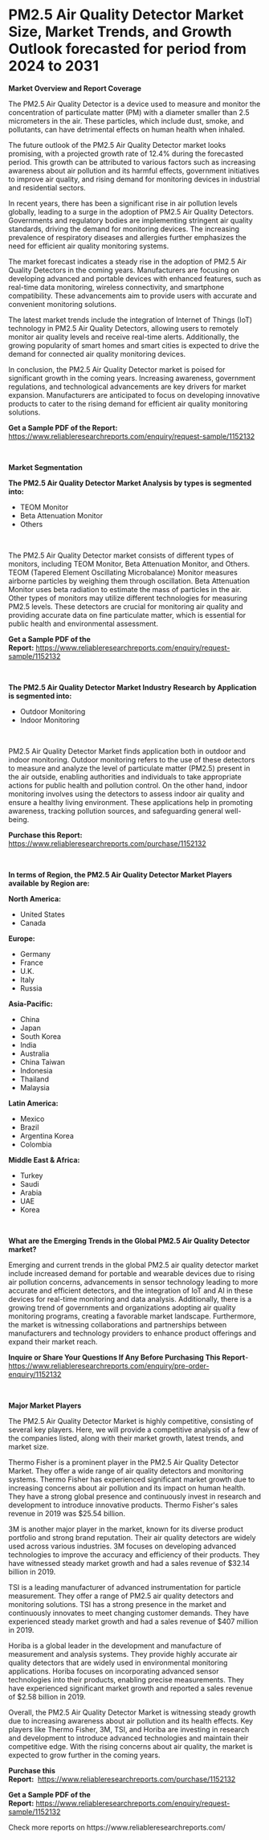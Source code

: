 <p><h1>PM2.5 Air Quality Detector Market Size, Market Trends, and Growth Outlook forecasted for period from 2024 to 2031</h1></p><p><strong>Market Overview and Report Coverage</strong></p>
<p><p>The PM2.5 Air Quality Detector is a device used to measure and monitor the concentration of particulate matter (PM) with a diameter smaller than 2.5 micrometers in the air. These particles, which include dust, smoke, and pollutants, can have detrimental effects on human health when inhaled.</p><p>The future outlook of the PM2.5 Air Quality Detector market looks promising, with a projected growth rate of 12.4% during the forecasted period. This growth can be attributed to various factors such as increasing awareness about air pollution and its harmful effects, government initiatives to improve air quality, and rising demand for monitoring devices in industrial and residential sectors.</p><p>In recent years, there has been a significant rise in air pollution levels globally, leading to a surge in the adoption of PM2.5 Air Quality Detectors. Governments and regulatory bodies are implementing stringent air quality standards, driving the demand for monitoring devices. The increasing prevalence of respiratory diseases and allergies further emphasizes the need for efficient air quality monitoring systems.</p><p>The market forecast indicates a steady rise in the adoption of PM2.5 Air Quality Detectors in the coming years. Manufacturers are focusing on developing advanced and portable devices with enhanced features, such as real-time data monitoring, wireless connectivity, and smartphone compatibility. These advancements aim to provide users with accurate and convenient monitoring solutions.</p><p>The latest market trends include the integration of Internet of Things (IoT) technology in PM2.5 Air Quality Detectors, allowing users to remotely monitor air quality levels and receive real-time alerts. Additionally, the growing popularity of smart homes and smart cities is expected to drive the demand for connected air quality monitoring devices.</p><p>In conclusion, the PM2.5 Air Quality Detector market is poised for significant growth in the coming years. Increasing awareness, government regulations, and technological advancements are key drivers for market expansion. Manufacturers are anticipated to focus on developing innovative products to cater to the rising demand for efficient air quality monitoring solutions.</p></p>
<p><strong>Get a Sample PDF of the Report:</strong> <a href="https://www.reliableresearchreports.com/enquiry/request-sample/1152132">https://www.reliableresearchreports.com/enquiry/request-sample/1152132</a></p>
<p>&nbsp;</p>
<p><strong>Market Segmentation</strong></p>
<p><strong>The PM2.5 Air Quality Detector Market Analysis by types is segmented into:</strong></p>
<p><ul><li>TEOM Monitor</li><li>Beta Attenuation Monitor</li><li>Others</li></ul></p>
<p>&nbsp;</p>
<p><p>The PM2.5 Air Quality Detector market consists of different types of monitors, including TEOM Monitor, Beta Attenuation Monitor, and Others. TEOM (Tapered Element Oscillating Microbalance) Monitor measures airborne particles by weighing them through oscillation. Beta Attenuation Monitor uses beta radiation to estimate the mass of particles in the air. Other types of monitors may utilize different technologies for measuring PM2.5 levels. These detectors are crucial for monitoring air quality and providing accurate data on fine particulate matter, which is essential for public health and environmental assessment.</p></p>
<p><strong>Get a Sample PDF of the Report:</strong>&nbsp;<a href="https://www.reliableresearchreports.com/enquiry/request-sample/1152132">https://www.reliableresearchreports.com/enquiry/request-sample/1152132</a></p>
<p>&nbsp;</p>
<p><strong>The PM2.5 Air Quality Detector Market Industry Research by Application is segmented into:</strong></p>
<p><ul><li>Outdoor Monitoring</li><li>Indoor Monitoring</li></ul></p>
<p>&nbsp;</p>
<p><p>PM2.5 Air Quality Detector Market finds application both in outdoor and indoor monitoring. Outdoor monitoring refers to the use of these detectors to measure and analyze the level of particulate matter (PM2.5) present in the air outside, enabling authorities and individuals to take appropriate actions for public health and pollution control. On the other hand, indoor monitoring involves using the detectors to assess indoor air quality and ensure a healthy living environment. These applications help in promoting awareness, tracking pollution sources, and safeguarding general well-being.</p></p>
<p><strong>Purchase this Report:</strong>&nbsp; <a href="https://www.reliableresearchreports.com/purchase/1152132">https://www.reliableresearchreports.com/purchase/1152132</a></p>
<p>&nbsp;</p>
<p><strong>In terms of Region, the PM2.5 Air Quality Detector Market Players available by Region are:</strong></p>
<p>
    <p> <strong> North America: </strong>
        <ul>
            <li>United States</li>
            <li>Canada</li>
        </ul>
        </p> 
    <p> <strong> Europe: </strong>
        <ul>
            <li>Germany</li>
            <li>France</li>
            <li>U.K.</li>
            <li>Italy</li>
            <li>Russia</li>
        </ul>
        </p> 
    <p> <strong> Asia-Pacific: </strong>
        <ul>
            <li>China</li>
            <li>Japan</li>
            <li>South Korea</li>
            <li>India</li>
            <li>Australia</li>
            <li>China Taiwan</li>
            <li>Indonesia</li>
            <li>Thailand</li>
            <li>Malaysia</li>
        </ul>
        </p> 
    <p> <strong> Latin America: </strong>
        <ul>
            <li>Mexico</li>
            <li>Brazil</li>
            <li>Argentina Korea</li>
            <li>Colombia</li>
        </ul>
        </p> 
    <p> <strong> Middle East & Africa: </strong>
        <ul>
            <li>Turkey</li>
            <li>Saudi</li>
            <li>Arabia</li>
            <li>UAE</li>
            <li>Korea</li>
        </ul>
    </p>
    </p>
<p>&nbsp;</p>
<p><strong>What are the Emerging Trends in the Global PM2.5 Air Quality Detector market?</strong></p>
<p><p>Emerging and current trends in the global PM2.5 air quality detector market include increased demand for portable and wearable devices due to rising air pollution concerns, advancements in sensor technology leading to more accurate and efficient detectors, and the integration of IoT and AI in these devices for real-time monitoring and data analysis. Additionally, there is a growing trend of governments and organizations adopting air quality monitoring programs, creating a favorable market landscape. Furthermore, the market is witnessing collaborations and partnerships between manufacturers and technology providers to enhance product offerings and expand their market reach.</p></p>
<p><strong>Inquire or Share Your Questions If Any Before Purchasing This Report</strong>- <a href="https://www.reliableresearchreports.com/enquiry/pre-order-enquiry/1152132">https://www.reliableresearchreports.com/enquiry/pre-order-enquiry/1152132</a></p>
<p>&nbsp;</p>
<p><strong>Major Market Players</strong></p>
<p><p>The PM2.5 Air Quality Detector Market is highly competitive, consisting of several key players. Here, we will provide a competitive analysis of a few of the companies listed, along with their market growth, latest trends, and market size.</p><p>Thermo Fisher is a prominent player in the PM2.5 Air Quality Detector Market. They offer a wide range of air quality detectors and monitoring systems. Thermo Fisher has experienced significant market growth due to increasing concerns about air pollution and its impact on human health. They have a strong global presence and continuously invest in research and development to introduce innovative products. Thermo Fisher's sales revenue in 2019 was $25.54 billion.</p><p>3M is another major player in the market, known for its diverse product portfolio and strong brand reputation. Their air quality detectors are widely used across various industries. 3M focuses on developing advanced technologies to improve the accuracy and efficiency of their products. They have witnessed steady market growth and had a sales revenue of $32.14 billion in 2019.</p><p>TSI is a leading manufacturer of advanced instrumentation for particle measurement. They offer a range of PM2.5 air quality detectors and monitoring solutions. TSI has a strong presence in the market and continuously innovates to meet changing customer demands. They have experienced steady market growth and had a sales revenue of $407 million in 2019.</p><p>Horiba is a global leader in the development and manufacture of measurement and analysis systems. They provide highly accurate air quality detectors that are widely used in environmental monitoring applications. Horiba focuses on incorporating advanced sensor technologies into their products, enabling precise measurements. They have experienced significant market growth and reported a sales revenue of $2.58 billion in 2019.</p><p>Overall, the PM2.5 Air Quality Detector Market is witnessing steady growth due to increasing awareness about air pollution and its health effects. Key players like Thermo Fisher, 3M, TSI, and Horiba are investing in research and development to introduce advanced technologies and maintain their competitive edge. With the rising concerns about air quality, the market is expected to grow further in the coming years.</p></p>
<p><strong>Purchase this Report:</strong>&nbsp;&nbsp;<a href="https://www.reliableresearchreports.com/purchase/1152132">https://www.reliableresearchreports.com/purchase/1152132</a></p>
<p></p>
<p><strong>Get a Sample PDF of the Report:</strong>&nbsp;<a href="https://www.reliableresearchreports.com/enquiry/request-sample/1152132">https://www.reliableresearchreports.com/enquiry/request-sample/1152132</a></p>
<p>Check more reports on https://www.reliableresearchreports.com/</p>